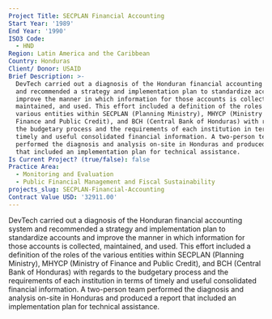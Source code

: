 ```yaml
---
Project Title: SECPLAN Financial Accounting
Start Year: '1989'
End Year: '1990'
ISO3 Code:
  - HND
Region: Latin America and the Caribbean
Country: Honduras
Client/ Donor: USAID
Brief Description: >-
  DevTech carried out a diagnosis of the Honduran financial accounting system
  and recommended a strategy and implementation plan to standardize accounts and
  improve the manner in which information for those accounts is collected,
  maintained, and used. This effort included a definition of the roles of the
  various entities within SECPLAN (Planning Ministry), MHYCP (Ministry of
  Finance and Public Credit), and BCH (Central Bank of Honduras) with regards to
  the budgetary process and the requirements of each institution in terms of
  timely and useful consolidated financial information. A two-person team
  performed the diagnosis and analysis on-site in Honduras and produced a report
  that included an implementation plan for technical assistance.
Is Current Project? (true/false): false
Practice Area:
  - Monitoring and Evaluation
  - Public Financial Management and Fiscal Sustainability
projects_slug: SECPLAN-Financial-Accounting
Contract Value USD: '32911.00'
---
```

DevTech carried out a diagnosis of the Honduran financial accounting system and recommended a strategy and implementation plan to standardize accounts and improve the manner in which information for those accounts is collected, maintained, and used. This effort included a definition of the roles of the various entities within SECPLAN (Planning Ministry), MHYCP (Ministry of Finance and Public Credit), and BCH (Central Bank of Honduras) with regards to the budgetary process and the requirements of each institution in terms of timely and useful consolidated financial information. A two-person team performed the diagnosis and analysis on-site in Honduras and produced a report that included an implementation plan for technical assistance.